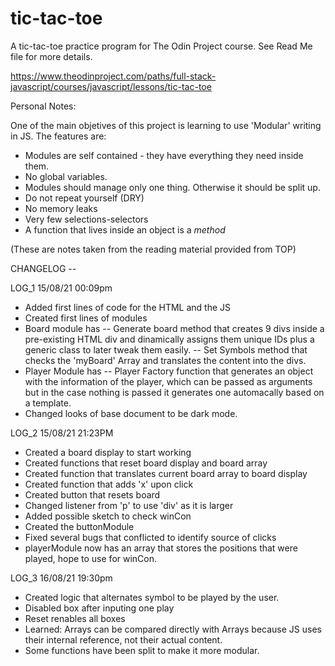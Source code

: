 # tic-tac-toe
A tic-tac-toe practice program for The Odin Project course. See Read Me file for more details.

https://www.theodinproject.com/paths/full-stack-javascript/courses/javascript/lessons/tic-tac-toe 

Personal Notes:

One of the main objetives of this project is learning to use 'Modular' writing in JS. The features are:

- Modules are self contained - they have everything they need inside them.
- No global variables.
- Modules should manage only one thing. Otherwise it should be split up.
- Do not repeat yourself (DRY)
- No memory leaks
- Very few selections-selectors
- A function that lives inside an object is a *method*

(These are notes taken from the reading material provided from TOP)

CHANGELOG --

LOG_1 15/08/21 00:09pm

- Added first lines of code for the HTML and the JS
- Created first lines of modules
- Board module has
-- Generate board method that creates 9 divs inside a pre-existing HTML div and dinamically assigns them unique IDs plus a generic class to later tweak them easily.
-- Set Symbols method that checks the 'myBoard' Array and translates the content into the divs.
- Player Module has
-- Player Factory function that generates an object with the information of the player, which can be passed as arguments but in the case nothing is passed it generates one automacally based on a template.
- Changed looks of base document to be dark mode. 

LOG_2 15/08/21 21:23PM

- Created a board display to start working
- Created functions that reset board display and board array
- Created function that translates current board array to board display
- Created function that adds 'x' upon click
- Created button that resets board
- Changed listener from 'p' to use 'div' as it is larger
- Added possible sketch to check winCon
- Created the buttonModule
- Fixed several bugs that conflicted to identify source of clicks
- playerModule now has an array that stores the positions that were played, hope to use for winCon.

LOG_3 16/08/21 19:30pm

- Created logic that alternates symbol to be played by the user.
- Disabled box after inputing one play
- Reset renables all boxes
- Learned: Arrays can be compared directly with Arrays because JS uses their internal reference, not their actual content. 
- Some functions have been split to make it more modular.

